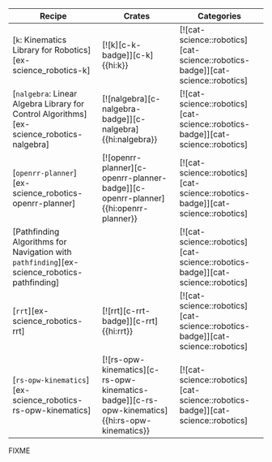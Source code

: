 | Recipe | Crates | Categories |
|--------|--------|------------|
| [`k`: Kinematics Library for Robotics][ex-science_robotics-k] | [![k][c-k-badge]][c-k]{{hi:k}} | [![cat-science::robotics][cat-science::robotics-badge]][cat-science::robotics] |
| [`nalgebra`: Linear Algebra Library for Control Algorithms][ex-science_robotics-nalgebra] | [![nalgebra][c-nalgebra-badge]][c-nalgebra]{{hi:nalgebra}} | [![cat-science::robotics][cat-science::robotics-badge]][cat-science::robotics] |
| [`openrr-planner`][ex-science_robotics-openrr-planner] | [![openrr-planner][c-openrr-planner-badge]][c-openrr-planner]{{hi:openrr-planner}} | [![cat-science::robotics][cat-science::robotics-badge]][cat-science::robotics] |
| [Pathfinding Algorithms for Navigation with `pathfinding`][ex-science_robotics-pathfinding] |  | [![cat-science::robotics][cat-science::robotics-badge]][cat-science::robotics] |
| [`rrt`][ex-science_robotics-rrt] | [![rrt][c-rrt-badge]][c-rrt]{{hi:rrt}} | [![cat-science::robotics][cat-science::robotics-badge]][cat-science::robotics] |
| [`rs-opw-kinematics`][ex-science_robotics-rs-opw-kinematics] | [![rs-opw-kinematics][c-rs-opw-kinematics-badge]][c-rs-opw-kinematics]{{hi:rs-opw-kinematics}} | [![cat-science::robotics][cat-science::robotics-badge]][cat-science::robotics] |

<div class="hidden">
FIXME
</div>

